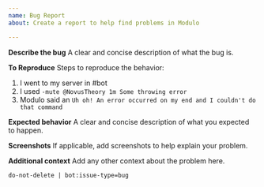 ```yaml
---
name: Bug Report
about: Create a report to help find problems in Modulo

---
```


**Describe the bug**
A clear and concise description of what the bug is.

**To Reproduce**
Steps to reproduce the behavior:
1. I went to my server in #bot
2. I used `-mute @NovusTheory 1m Some throwing error`
3. Modulo said an `Uh oh! An error occurred on my end and I couldn't do that command`

**Expected behavior**
A clear and concise description of what you expected to happen.

**Screenshots**
If applicable, add screenshots to help explain your problem.

**Additional context**
Add any other context about the problem here.


`do-not-delete | bot:issue-type=bug`
